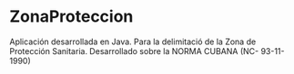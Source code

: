 # ZonaProteccion
Aplicación desarrollada en Java. Para la delimitació de la Zona de Protección Sanitaria. Desarrollado sobre la  NORMA CUBANA (NC- 93-11-1990) 
